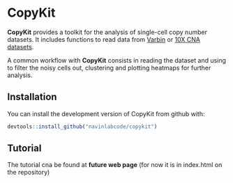 
<!-- README.md is generated from README.Rmd. Please edit that file -->

# CopyKit

<!-- badges: start -->

<!-- badges: end -->

**CopyKit** provides a toolkit for the analysis of single-cell copy
number datasets. It includes functions to read data from
[Varbin](https://www.ncbi.nlm.nih.gov/pmc/articles/PMC4417119/) or [10X
CNA datasets](https://www.10xgenomics.com/solutions/single-cell-cnv/).

A common workflow with **CopyKit** consists in reading the dataset and
using to filter the noisy cells out, clustering and plotting heatmaps
for further analysis.

## Installation

You can install the development version of CopyKit from github with:

``` r
devtools::install_github("navinlabcode/copykit")
```

## Tutorial

The tutorial cna be found at **future web page** (for now it is in
index.html on the repository)
